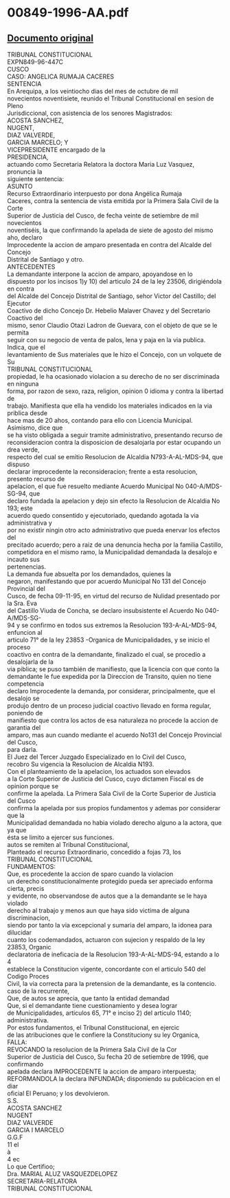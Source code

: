 
00849-1996-AA.pdf
=================
  
[Documento original](https://tc.gob.pe/jurisprudencia/1997/00849-1996-AA.pdf)  
---  
TRIBUNAL CONSTITUCIONAL  
EXPN849-96-447C  
CUSCO  
CASO: ANGELICA RUMAJA CACERES  
SENTENCIA  
En Arequipa, a los veintiocho dias del mes de octubre de mil  
novecientos noventisiete, reunido el Tribunal Constitucional en sesion de Pleno  
Jurisdiccional, con asistencia de los senores Magistrados:  
ACOSTA SANCHEZ,  
NUGENT,  
DIAZ VALVERDE,  
GARCIA MARCELO; Y  
VICEPRESIDENTE encargado de la  
PRESIDENCIA,  
actuando como Secretaria Relatora la doctora Maria Luz Vasquez, pronuncia la  
siguiente sentencia:  
ASUNTO  
Recurso Extraordinario interpuesto por dona Angélica Rumaja  
Caceres, contra la sentencia de vista emitida por la Primera Sala Civil de la Corte  
Superior de Justicia del Cusco, de fecha veinte de setiembre de mil novecientos  
noventiséis, la que confirmando la apelada de siete de agosto del mismo aho, declaro  
Improcedente la accion de amparo presentada en contra del Alcalde del Concejo  
Distrital de Santiago y otro.  
ANTECEDENTES  
La demandante interpone la accion de amparo, apoyandose en lo  
dispuesto por los incisos 1)y 10) del articulo 24 de la ley 23506, dirigiéndola en contra  
del Alcalde del Concejo Distrital de Santiago, sehor Victor del Castillo; del Ejecutor  
Coactivo de dicho Concejo Dr. Hebelio Malaver Chavez y del Secretario Coactivo del  
mismo, senor Claudio Otazi Ladron de Guevara, con el objeto de que se le permita  
seguir con su negocio de venta de palos, lena y paja en la via publica. Indica, que el  
levantamiento de Sus materiales que le hizo el Concejo, con un volquete de Su  
TRIBUNAL CONSTITUCIONAL  
propiedad, le ha ocasionado violacion a su derecho de no ser discriminada en ninguna  
forma, por razon de sexo, raza, religion, opinion 0 idioma y contra la libertad de  
trabajo. Manifiesta que ella ha vendido los materiales indicados en la via priblica desde  
hace mas de 20 ahos, contando para ello con Licencia Municipal. Asimismo, dice que  
se ha visto obligada a seguir tramite administrativo, presentando recurso de  
reconsideracion contra la disposicion de desalojarla por estar ocupando un drea verde,  
respecto del cual se emitio Resolucion de Alcaldia N793-A-AL-MDS-94, que dispuso  
declarar improcedente la reconsideracion; frente a esta resolucion, presento recurso de  
apelacion, el que fue resuelto mediante Acuerdo Municipal No 040-A/MDS-SG-94, que  
declaro fundada la apelacion y dejo sin efecto la Resolucion de Alcaldia No 193; este  
acuerdo quedo consentido y ejecutoriado, quedando agotada la via administrativa y  
por no existir ningin otro acto administrativo que pueda enervar los efectos del  
precitado acuerdo; pero a raiz de una denuncia hecha por la familia Castillo,  
competidora en el mismo ramo, la Municipalidad demandada la desalojo e incauto sus  
pertenencias.  
La demanda fue absuelta por los demandados, quienes la  
negaron, manifestando que por acuerdo Municipal No 131 del Concejo Provincial del  
Cusco, de fecha 09-11-95, en virtud del recurso de Nulidad presentado por la Sra. Eva  
del Castillo Viuda de Concha, se declaro insubsistente el Acuerdo No 040-A/MDS-SG-  
94 y se confirmo en todos sus extremos la Resolucion 193-A-AL-MDS-94, enfuncion al  
articulo 71° de la ley 23853 -Organica de Municipalidades, y se inicio el proceso  
coactivo en contra de la demandante, finalizado el cual, se procedio a desalojarla de la  
via piblica; se puso también de manifiesto, que la licencia con que conto la  
demandante le fue expedida por la Direccion de Transito, quien no tiene competencia  
declaro Improcedente la demanda, por considerar, principalmente, que el desalojo se  
produjo dentro de un proceso judicial coactivo llevado en forma regular, poniendo de  
manifiesto que contra los actos de esa naturaleza no procede la accion de garantia del  
amparo, mas aun cuando mediante el acuerdo No131 del Concejo Provincial del Cusco,  
para darla.  
El Juez del Tercer Juzgado Especializado en lo Civil del Cusco,  
recobro Su vigencia la Resolucion de Alcaldia N193.  
Con el planteamiento de la apelacion, los actuados son elevados  
a la Corte Superior de Justicia del Cusco, cuyo dictamen Fiscal es de opinion porque se  
confirme la apelada. La Primera Sala Civil de la Corte Superior de Justicia del Cusco  
confirma la apelada por sus propios fundamentos y ademas por considerar que la  
Municipalidad demandada no habia violado derecho alguno a la actora, que ya que  
ésta se limito a ejercer sus funciones.  
autos se remiten al Tribunal Constitucional,  
Planteado el recurso Extraordinario, concedido a fojas 73, los  
TRIBUNAL CONSTITUCIONAL  
FUNDAMENTOS:  
Que, es procedente la accion de sparo cuando la violacion  
un derecho constitucionalmente protegido pueda ser apreciado enforma cierta, precis  
y evidente, no observandose de autos que a la demandante se le haya violado  
derecho al trabajo y menos aun que haya sido victima de alguna discriminacion,  
siendo por tanto la via excepcional y sumaria del amparo, la idonea para dilucidar  
cuanto los codemandados, actuaron con sujecion y respaldo de la ley 23853, Organic  
declaratoria de ineficacia de la Resolucion 193-A-AL-MDS-94, estando a lo 4  
establece la Constitucion vigente, concordante con el articulo 540 del Codigo Proces  
Civil, la via correcta para la pretension de la demandante, es la contencio.  
caso de la recurrente,  
Que, de autos se aprecia, que tanto la entidad demandad  
Que, si el demandante tiene cuestionamiento y desea lograr  
de Municipalidades, articulos 65, 71° e inciso 2) del articulo 1140;  
administrativa.  
Por estos fundamentos, el Tribunal Constitucional, en ejercic  
de las atribuciones que le confiere la Constituciony su ley Organica,  
FALLA:  
REVOCANDO la resolucion de la Primera Sala Civil de la Cor  
Superior de Justicia del Cusco, Su fecha 20 de setiembre de 1996, que confirmando  
apelada declara IMPROCEDENTE la accion de amparo interpuesta;  
REFORMANDOLA la declara INFUNDADA; disponiendo su publicacion en el diar  
oficial El Peruano; y los devolvieron.  
S.S.  
ACOSTA SANCHEZ  
NUGENT  
DIAZ VALVERDE  
GARCIA I MARCELO  
G.G.F  
11 el  
à  
4 ec  
Lo que Certifioo;  
Dra. MARIAL ALUZ VASQUEZDELOPEZ  
SECRETARIA-RELATORA  
TRIBUNAL CONSTITUCIONAL